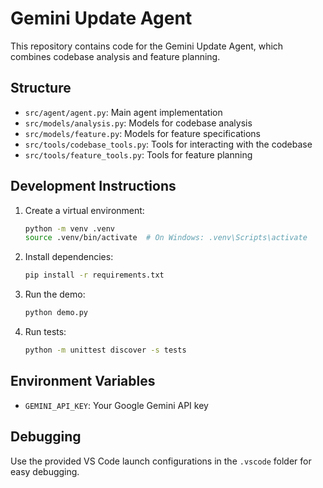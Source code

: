 # Gemini Update Agent

This repository contains code for the Gemini Update Agent, which combines codebase analysis and feature planning.

## Structure

- `src/agent/agent.py`: Main agent implementation
- `src/models/analysis.py`: Models for codebase analysis
- `src/models/feature.py`: Models for feature specifications
- `src/tools/codebase_tools.py`: Tools for interacting with the codebase
- `src/tools/feature_tools.py`: Tools for feature planning

## Development Instructions

1. Create a virtual environment:
   ```bash
   python -m venv .venv
   source .venv/bin/activate  # On Windows: .venv\Scripts\activate
   ```

2. Install dependencies:
   ```bash
   pip install -r requirements.txt
   ```

3. Run the demo:
   ```bash
   python demo.py
   ```

4. Run tests:
   ```bash
   python -m unittest discover -s tests
   ```

## Environment Variables

- `GEMINI_API_KEY`: Your Google Gemini API key

## Debugging

Use the provided VS Code launch configurations in the `.vscode` folder for easy debugging.
